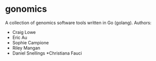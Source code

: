# gonomics
A collection of genomics software tools written in Go (golang).
Authors:
* Craig Lowe
* Eric Au
* Sophie Campione
* Riley Mangan
* Daniel Snellings
*Christiana Fauci

